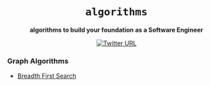 <div align="center">
  <h1><code>algorithms</code></h1>

  <strong>algorithms to build your foundation as a Software Engineer</strong>

  [![Twitter URL](https://img.shields.io/twitter/url/https/twitter.com/unobatbayar.svg?style=social&label=%40unobatbayar)](https://twitter.com/unobatbayar)

</div>

### Graph Algorithms

- [Breadth First Search](https://www.youtube.com/watch?v=xlVX7dXLS64)
